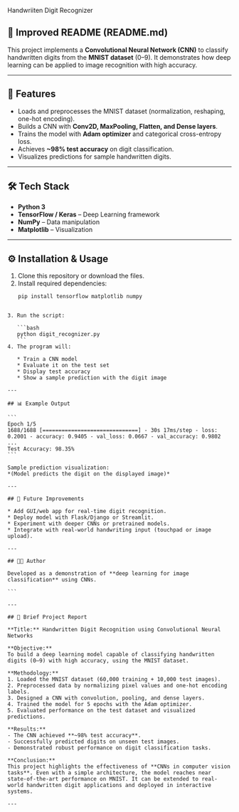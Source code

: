 Handwriiten Digit Recognizer

## 📄 Improved README (README.md)

This project implements a **Convolutional Neural Network (CNN)** to classify handwritten digits from the **MNIST dataset** (0–9). It demonstrates how deep learning can be applied to image recognition with high accuracy.  

---

## 🚀 Features
- Loads and preprocesses the MNIST dataset (normalization, reshaping, one-hot encoding).  
- Builds a CNN with **Conv2D, MaxPooling, Flatten, and Dense layers**.  
- Trains the model with **Adam optimizer** and categorical cross-entropy loss.  
- Achieves **~98% test accuracy** on digit classification.  
- Visualizes predictions for sample handwritten digits.  

---

## 🛠️ Tech Stack
- **Python 3**  
- **TensorFlow / Keras** – Deep Learning framework  
- **NumPy** – Data manipulation  
- **Matplotlib** – Visualization  

---

## ⚙️ Installation & Usage
1. Clone this repository or download the files.  
2. Install required dependencies:  
   ```bash
   pip install tensorflow matplotlib numpy
````

3. Run the script:

   ```bash
   python digit_recognizer.py
   ```
4. The program will:

   * Train a CNN model
   * Evaluate it on the test set
   * Display test accuracy
   * Show a sample prediction with the digit image

---

## 📊 Example Output

```
Epoch 1/5
1688/1688 [==============================] - 30s 17ms/step - loss: 0.2001 - accuracy: 0.9405 - val_loss: 0.0667 - val_accuracy: 0.9802
...
Test Accuracy: 98.35%
```

Sample prediction visualization:
*(Model predicts the digit on the displayed image)*

---

## 📌 Future Improvements

* Add GUI/web app for real-time digit recognition.
* Deploy model with Flask/Django or Streamlit.
* Experiment with deeper CNNs or pretrained models.
* Integrate with real-world handwriting input (touchpad or image upload).

---

## 👨‍💻 Author

Developed as a demonstration of **deep learning for image classification** using CNNs.

```

---

## 📑 Brief Project Report  

**Title:** Handwritten Digit Recognition using Convolutional Neural Networks  

**Objective:**  
To build a deep learning model capable of classifying handwritten digits (0–9) with high accuracy, using the MNIST dataset.  

**Methodology:**  
1. Loaded the MNIST dataset (60,000 training + 10,000 test images).  
2. Preprocessed data by normalizing pixel values and one-hot encoding labels.  
3. Designed a CNN with convolution, pooling, and dense layers.  
4. Trained the model for 5 epochs with the Adam optimizer.  
5. Evaluated performance on the test dataset and visualized predictions.  

**Results:**  
- The CNN achieved **~98% test accuracy**.  
- Successfully predicted digits on unseen test images.  
- Demonstrated robust performance on digit classification tasks.  

**Conclusion:**  
This project highlights the effectiveness of **CNNs in computer vision tasks**. Even with a simple architecture, the model reaches near state-of-the-art performance on MNIST. It can be extended to real-world handwritten digit applications and deployed in interactive systems.  

---

